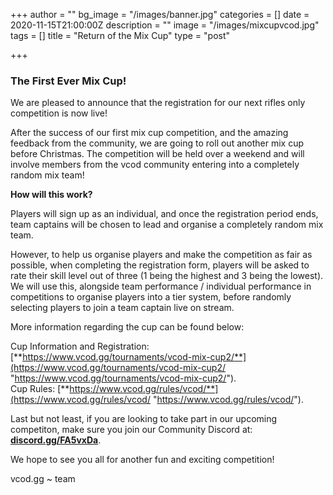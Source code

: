 +++
author = ""
bg_image = "/images/banner.jpg"
categories = []
date = 2020-11-15T21:00:00Z
description = ""
image = "/images/mixcupvcod.jpg"
tags = []
title = "Return of the Mix Cup"
type = "post"

+++
### **The First Ever Mix Cup!**

We are pleased to announce that the registration for our next rifles only competition is now live!

After the success of our first mix cup competition, and the amazing feedback from the community, we are going to roll out another mix cup before Christmas. The competition will be held over a weekend and will involve members from the vcod community entering into a completely random mix team!

**How will this work?**

Players will sign up as an individual, and once the registration period ends, team captains will be chosen to lead and organise a completely random mix team.

However, to help us organise players and make the competition as fair as possible, when completing the registration form, players will be asked to rate their skill level out of three (1 being the highest and 3 being the lowest). We will use this, alongside team performance / individual performance in competitions to organise players into a tier system, before randomly selecting players to join a team captain live on stream.

More information regarding the cup can be found below:

Cup Information and Registration: [**https://www.vcod.gg/tournaments/vcod-mix-cup2/**](https://www.vcod.gg/tournaments/vcod-mix-cup2/ "https://www.vcod.gg/tournaments/vcod-mix-cup2/").  
Cup Rules: [**https://www.vcod.gg/rules/vcod/**](https://www.vcod.gg/rules/vcod/ "https://www.vcod.gg/rules/vcod/").

Last but not least, if you are looking to take part in our upcoming competiton, make sure you join our Community Discord at: [**discord.gg/FA5vxDa**](https://discord.gg/FA5vxDa. "https://discord.gg/FA5vxDa.").

We hope to see you all for another fun and exciting competition!

vcod.gg \~ team